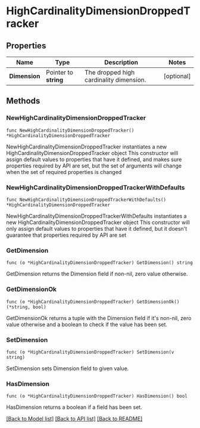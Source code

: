 # HighCardinalityDimensionDroppedTracker

## Properties

Name | Type | Description | Notes
------------ | ------------- | ------------- | -------------
**Dimension** | Pointer to **string** | The dropped high cardinality dimension. | [optional] 

## Methods

### NewHighCardinalityDimensionDroppedTracker

`func NewHighCardinalityDimensionDroppedTracker() *HighCardinalityDimensionDroppedTracker`

NewHighCardinalityDimensionDroppedTracker instantiates a new HighCardinalityDimensionDroppedTracker object
This constructor will assign default values to properties that have it defined,
and makes sure properties required by API are set, but the set of arguments
will change when the set of required properties is changed

### NewHighCardinalityDimensionDroppedTrackerWithDefaults

`func NewHighCardinalityDimensionDroppedTrackerWithDefaults() *HighCardinalityDimensionDroppedTracker`

NewHighCardinalityDimensionDroppedTrackerWithDefaults instantiates a new HighCardinalityDimensionDroppedTracker object
This constructor will only assign default values to properties that have it defined,
but it doesn't guarantee that properties required by API are set

### GetDimension

`func (o *HighCardinalityDimensionDroppedTracker) GetDimension() string`

GetDimension returns the Dimension field if non-nil, zero value otherwise.

### GetDimensionOk

`func (o *HighCardinalityDimensionDroppedTracker) GetDimensionOk() (*string, bool)`

GetDimensionOk returns a tuple with the Dimension field if it's non-nil, zero value otherwise
and a boolean to check if the value has been set.

### SetDimension

`func (o *HighCardinalityDimensionDroppedTracker) SetDimension(v string)`

SetDimension sets Dimension field to given value.

### HasDimension

`func (o *HighCardinalityDimensionDroppedTracker) HasDimension() bool`

HasDimension returns a boolean if a field has been set.


[[Back to Model list]](../README.md#documentation-for-models) [[Back to API list]](../README.md#documentation-for-api-endpoints) [[Back to README]](../README.md)


